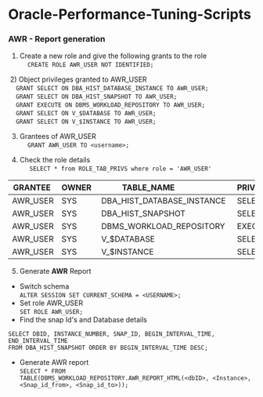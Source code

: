 # Oracle-Performance-Tuning-Scripts

### AWR - Report generation
  1) Create a new role and give the following grants to the role <br>     
     ```CREATE ROLE AWR_USER NOT IDENTIFIED;```
     
  2) Object privileges granted to AWR_USER <br>
     ```GRANT SELECT ON DBA_HIST_DATABASE_INSTANCE TO AWR_USER;```          
     ```GRANT SELECT ON DBA_HIST_SNAPSHOT TO AWR_USER; ```     
     ```GRANT EXECUTE ON DBMS_WORKLOAD_REPOSITORY TO AWR_USER;```     
     ```GRANT SELECT ON V_$DATABASE TO AWR_USER;```     
     ```GRANT SELECT ON V_$INSTANCE TO AWR_USER; ```
     
  3) Grantees of AWR_USER <br>
    ```GRANT AWR_USER TO <username>; ```		
		
  4) Check the role details <br>
     ```SELECT * from ROLE_TAB_PRIVS where role = 'AWR_USER'```   
	  		
|GRANTEE  | OWNER  | TABLE_NAME                 | PRIVILEGE |
|---------| -------| ---------------------------| ----------|
|AWR_USER | SYS    | DBA_HIST_DATABASE_INSTANCE | SELECT    |
|AWR_USER | SYS    | DBA_HIST_SNAPSHOT          | SELECT    |
|AWR_USER | SYS    | DBMS_WORKLOAD_REPOSITORY   | EXECUTE   |
|AWR_USER | SYS    | V_$DATABASE                | SELECT    |
|AWR_USER | SYS    | V_$INSTANCE                | SELECT    |

5) Generate **AWR** Report
* Switch schema<br>
        ```ALTER SESSION SET CURRENT_SCHEMA = <USERNAME>;```
* Set role AWR_USER<br>
	```SET ROLE AWR_USER;```
* Find the snap Id's and Database details<br>
```
SELECT DBID, INSTANCE_NUMBER, SNAP_ID, BEGIN_INTERVAL_TIME, END_INTERVAL_TIME 
FROM DBA_HIST_SNAPSHOT ORDER BY BEGIN_INTERVAL_TIME DESC;
```
* Generate AWR report <br>
```SELECT * FROM TABLE(DBMS_WORKLOAD_REPOSITORY.AWR_REPORT_HTML(<dbID>, <Instance>, <Snap_id_from>, <Snap_id_to>));```
